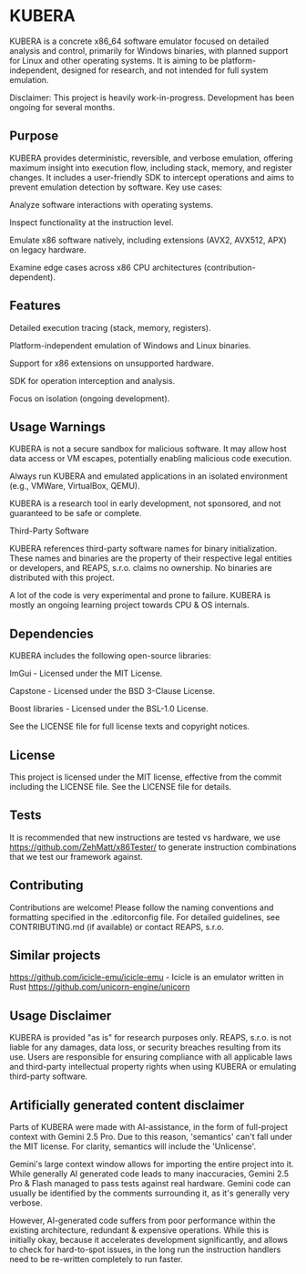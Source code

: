 # KUBERA
KUBERA is a concrete x86_64 software emulator focused on detailed analysis and control, primarily for Windows binaries, with planned support for Linux and other operating systems. 
It is aiming to be platform-independent, designed for research, and not intended for full system emulation.


Disclaimer: This project is heavily work-in-progress. Development has been ongoing for several months.

## Purpose
KUBERA provides deterministic, reversible, and verbose emulation, offering maximum insight into execution flow, including stack, memory, and register changes. 
It includes a user-friendly SDK to intercept operations and aims to prevent emulation detection by software. Key use cases:

Analyze software interactions with operating systems.

Inspect functionality at the instruction level.

Emulate x86 software natively, including extensions (AVX2, AVX512, APX) on legacy hardware.

Examine edge cases across x86 CPU architectures (contribution-dependent).


## Features

Detailed execution tracing (stack, memory, registers).

Platform-independent emulation of Windows and Linux binaries.

Support for x86 extensions on unsupported hardware.

SDK for operation interception and analysis.

Focus on isolation (ongoing development).

## Usage Warnings
KUBERA is not a secure sandbox for malicious software. It may allow host data access or VM escapes, potentially enabling malicious code execution. 

Always run KUBERA and emulated applications in an isolated environment (e.g., VMWare, VirtualBox, QEMU). 

KUBERA is a research tool in early development, not sponsored, and not guaranteed to be safe or complete.

Third-Party Software

KUBERA references third-party software names for binary initialization. These names and binaries are the property of their respective legal entities or developers, and REAPS, s.r.o. claims no ownership. No binaries are distributed with this project.

A lot of the code is very experimental and prone to failure. KUBERA is mostly an ongoing learning project towards CPU & OS internals.

## Dependencies
KUBERA includes the following open-source libraries:

ImGui - Licensed under the MIT License.

Capstone - Licensed under the BSD 3-Clause License.

Boost libraries - Licensed under the BSL-1.0 License.

See the LICENSE file for full license texts and copyright notices.

## License
This project is licensed under the MIT license, effective from the commit including the LICENSE file. See the LICENSE file for details.

## Tests
It is recommended that new instructions are tested vs hardware, we use https://github.com/ZehMatt/x86Tester/ to generate instruction combinations that we test our framework against.

## Contributing
Contributions are welcome! Please follow the naming conventions and formatting specified in the .editorconfig file. For detailed guidelines, see CONTRIBUTING.md (if available) or contact REAPS, s.r.o.

## Similar projects

https://github.com/icicle-emu/icicle-emu - Icicle is an emulator written in Rust
https://github.com/unicorn-engine/unicorn

## Usage Disclaimer

KUBERA is provided "as is" for research purposes only. REAPS, s.r.o. is not liable for any damages, data loss, or security breaches resulting from its use. Users are responsible for ensuring compliance with all applicable laws and third-party intellectual property rights when using KUBERA or emulating third-party software.

## Artificially generated content disclaimer

Parts of KUBERA were made with AI-assistance, in the form of full-project context with Gemini 2.5 Pro.
Due to this reason, 'semantics' can't fall under the MIT license. For clarity, semantics will include the 'Unlicense'.

Gemini's large context window allows for importing the entire project into it.
While generally AI generated code leads to many inaccuracies, Gemini 2.5 Pro & Flash managed to pass tests against real hardware.
Gemini code can usually be identified by the comments surrounding it, as it's generally very verbose.

However, AI-generated code suffers from poor performance within the existing architecture, redundant & expensive operations.
While this is initially okay, because it accelerates development significantly, and allows to check for hard-to-spot issues, in the long run the instruction handlers need to be re-written completely to run faster.

